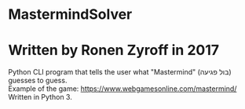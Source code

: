 # MastermindSolver
# Written by Ronen Zyroff in 2017
Python CLI program that tells the user what "Mastermind" (בול פגיעה) guesses to guess.\
Example of the game: https://www.webgamesonline.com/mastermind/ \
Written in Python 3.
